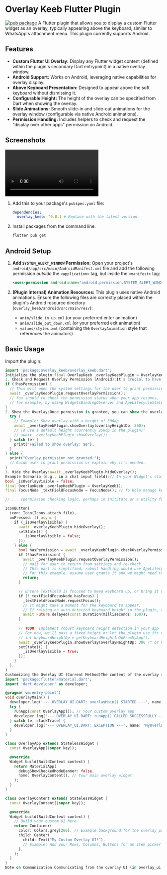 # Overlay Keeb Flutter Plugin

[![pub package](https://img.shields.io/badge/pub-coming_soon-blue.svg)](https://pub.dev/packages/overlay_keeb) A Flutter plugin that allows you to display a custom Flutter widget as an overlay, typically appearing above the keyboard, similar to WhatsApp's attachment menu. This plugin currently supports Android.

## Features

* **Custom Flutter UI Overlay:** Display any Flutter widget content (defined within the plugin's secondary Dart entrypoint) in a native overlay window.
* **Android Support:** Works on Android, leveraging native capabilities for overlay display.
* **Above Keyboard Presentation:** Designed to appear above the soft keyboard without dismissing it.
* **Configurable Height:** The height of the overlay can be specified from Dart when showing the overlay.
* **Slide Animations:** Smooth slide-in and slide-out animations for the overlay window (configurable via native Android animations).
* **Permission Handling:** Includes helpers to check and request the "display over other apps" permission on Android.

## Screenshots

<video src="https://github.com/bhavukar/overlay_keeb/blob/master/sample.mp4" controls="controls" style="max-width: 730px;">
</video>


1.  Add this to your package's `pubspec.yaml` file:

    ```yaml
    dependencies:
      overlay_keeb: ^0.0.1 # Replace with the latest version
    ```

2.  Install packages from the command line:

    ```bash
    flutter pub get
    ```

## Android Setup

1.  **Add `SYSTEM_ALERT_WINDOW` Permission:**
    Open your project's `android/app/src/main/AndroidManifest.xml` file and add the following permission *outside* the `<application>` tag, but inside the `<manifest>` tag:

    ```xml
    <uses-permission android:name="android.permission.SYSTEM_ALERT_WINDOW" />
    ```

2.  **(Plugin Internal) Animation Resources:**
    This plugin uses native Android animations. Ensure the following files are correctly placed within the plugin's Android resource directory (`overlay_keeb/android/src/main/res/`):
    * `anim/slide_in_up.xml` (or your preferred enter animation)
    * `anim/slide_out_down.xml` (or your preferred exit animation)
    * `values/styles.xml` (containing the `OverlayAnimation` style that references the animators)

## Basic Usage

Import the plugin:

```dart
import 'package:overlay_keeb/overlay_keeb.dart';
Initialize the plugin:final OverlayKeeb _overlayKeebPlugin = OverlayKeeb();
1. Check and Request Overlay Permission (Android):It's crucial to have the "display over other apps" permission on Android.bool hasPermission = await _overlayKeebPlugin.checkOverlayPermission();
if (!hasPermission) {
  // This will open the system settings for the user to grant permission.
  await _overlayKeebPlugin.requestOverlayPermission();
  // You should re-check the permission status when your app resumes,
  // for example, by using WidgetsBindingObserver and AppLifecycleState.resumed.
}
2. Show the Overlay:Once permission is granted, you can show the overlay. You can optionally specify a height in DP.if (await _overlayKeebPlugin.checkOverlayPermission()) {
  try {
    // Example: Show overlay with a height of 300dp
    await _overlayKeebPlugin.showOverlay(overlayHeightDp: 300);
    // To use a default height (currently 250dp in the plugin):
    // await _overlayKeebPlugin.showOverlay();
  } catch (e) {
    print("Failed to show overlay: $e");
  }
} else {
  print("Overlay permission not granted.");
  // Guide user to grant permission or explain why it's needed.
}
3. Hide the Overlay:await _overlayKeebPlugin.hideOverlay();
Example Scenario (e.g., in a chat input field):// In your Widget's state
bool _isOverlayVisible = false;
final OverlayKeeb _overlayKeebPlugin = OverlayKeeb();
final FocusNode _textFieldFocusNode = FocusNode(); // To help manage keyboard focus

// ... (permission checking logic, perhaps in initState or a utility function) ...

IconButton(
  icon: Icon(Icons.attach_file),
  onPressed: () async {
    if (_isOverlayVisible) {
      await _overlayKeebPlugin.hideOverlay();
      setState(() {
        _isOverlayVisible = false;
      });
    } else {
      bool hasPermission = await _overlayKeebPlugin.checkOverlayPermission();
      if (!hasPermission) {
        await _overlayKeebPlugin.requestOverlayPermission();
        // Wait for user to return from settings and re-check.
        // This part is simplified; robust handling would use AppLifecycleState.
        // For this example, assume user grants it and we might need to tap again.
        return; 
      }

      // Ensure TextField is focused to keep keyboard up, or bring it up.
      if (!_textFieldFocusNode.hasFocus) {
        _textFieldFocusNode.requestFocus();
        // It might take a moment for the keyboard to appear.
        // If relying on auto-detected keyboard height in the plugin, a small delay might be needed.
        await Future.delayed(const Duration(milliseconds: 100)); 
      }
      
      // TODO: Implement robust keyboard height detection in your app
      // For now, we'll pass a fixed height or let the plugin use its default.
      // int keyboardHeightDp = getKeyboardHeightInDpFromMyApp(); 
      await _overlayKeebPlugin.showOverlay(overlayHeightDp: 300 /* or keyboardHeightDp */);
      setState(() {
        _isOverlayVisible = true;
      });
    }
  },
)
Customizing the Overlay UI (Current Method)The content of the overlay is currently a separate Flutter UI defined within the plugin itself, specifically in the file lib/overlay_ui.dart (this file is part of the overlay_keeb plugin's own lib folder).To customize this UI:Open the overlay_keeb plugin project.Navigate to lib/overlay_ui.dart.Modify the overlayMain() function and the widgets it runs (e.g., OverlayApp, OverlayContent). This is where you build the desired layout, buttons, etc., using standard Flutter widgets that will appear in the overlay.Example structure of overlay_ui.dart (inside the plugin):// In overlay_keeb/lib/overlay_ui.dart
import 'package:flutter/material.dart';
import 'dart:developer' as developer;

@pragma('vm:entry-point')
void overlayMain() {
  developer.log('--- OVERLAY_UI.DART: overlayMain() STARTED ---', name: 'MyOverlayDartLog');
  try {
    runApp(const OverlayApp()); // Your custom overlay app
    developer.log('--- OVERLAY_UI.DART: runApp() CALLED SUCCESSFULLY ---', name: 'MyOverlayDartLog');
  } catch (e, stackTrace) {
    developer.log('--- OVERLAY_UI.DART: EXCEPTION ---', name: 'MyOverlayDartLog', error: e, stackTrace: stackTrace);
  }
}

class OverlayApp extends StatelessWidget {
  const OverlayApp({super.key});

  @override
  Widget build(BuildContext context) {
    return MaterialApp(
      debugShowCheckedModeBanner: false,
      home: OverlayContent(), // Your main overlay widget
    );
  }
}

class OverlayContent extends StatelessWidget {
  const OverlayContent({super.key});

  @override
  Widget build(BuildContext context) {
    // Build your custom UI here
    return Container(
      color: Colors.grey[200], // Example background for the overlay panel
      child: Center(
        child: Text("My Custom Overlay UI!"),
        // Example: Add your Rows, Columns, Buttons for an item picker
      ),
    );
  }
}
Note on Communication:Communicating from the overlay UI (in overlay_ui.dart) back to your main application (e.g., when a button in the overlay is tapped) requires setting up a separate MethodChannel for the overlay's Flutter engine. This is an advanced setup.Roadmap & Future EnhancementsiOS Support (WIP): Implement the native overlay functionality for iOS.Dynamic UI from Consuming App (TODO): Explore ways for the consuming Flutter application to directly provide or build the Widget tree for the overlay, rather than it being fixed within the plugin's overlay_ui.dart. This would greatly enhance flexibility.Advanced Animations (TODO):Allow customization of native animations (e.g., duration, interpolator) from Dart.Investigate Flutter-driven animations for the panel itself for more complex effects (e.g., circular reveal), which would require significant changes to the native implementation and inter-engine communication.Robust Keyboard Height Detection (Enhancement): While the plugin accepts a height parameter, building more robust and cross-platform keyboard height detection directly into the plugin or providing clearer guidance for app-side implementation would be beneficial.Bi-directional Communication (Enhancement): Simplify or provide helpers for two-way communication between the main app and the overlay UI (e.g., for overlay button taps to trigger actions in the main app).Issues and ContributionsPlease file any issues, bugs, or feature requests on the GitHub repository. Contributions are welcome!This README is a starting point. Feel free to add more details, API documentation, and examples as the plugin matures.